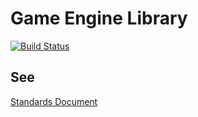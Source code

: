 # Game Engine Library #
[![Build Status][Travis Badge]][Travis Link]

## See ##

[Standards Document][Standards]

[Standards]: https://docs.google.com/document/d/1kvS76q5IqJwSYib1xX_rJ-QZFlZ6gON1AgMWmBlQPjQ
[Travis Badge]: https://travis-ci.org/invaderjon/gel.svg?branch=mat
[Travis Link]: https://travis-ci.org/invaderjon/gel